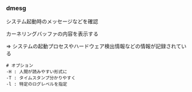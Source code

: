 ### dmesg
システム起動時のメッセージなどを確認

カーネリングバッファの内容を表示する

=> システムの起動プロセスやハードウェア検出情報などの情報が記録されている

```
# オプション
-H : 人間が読みやすい形式に
-T : タイムスタンプ分かりやすく
-l : 特定のログレベルを指定
```

